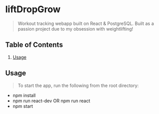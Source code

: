 # liftDropGrow
> Workout tracking webapp built on React &amp; PostgreSQL. Built as a passion project due to my obsession with weightlifting!

## Table of Contents

1. [Usage](#Usage)

## Usage

> To start the app, run the following from the root directory:
- npm install
- npm run react-dev OR npm run react
- npm start